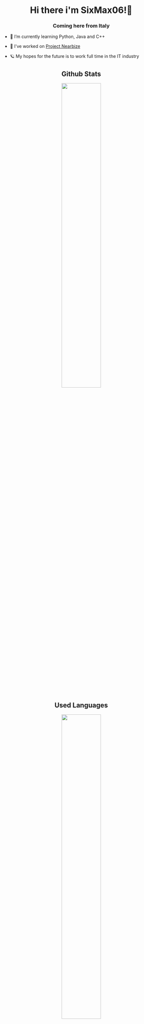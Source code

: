 <h1 align = center>Hi there i'm SixMax06!👋</h1>
<h3 align = center>Coming here from Italy</h3>

- 🌱 I’m currently learning Python, Java and C++

- 🔭 I've worked on [Project Nearbize](https://github.com/matteofogazzi/progetto-informatico-TPSIT)

- 🪐 My hopes for the future is to work full time in the IT industry

<h2 align = center>Github Stats</h2>
<div align = center><img src = "https://github-readme-stats.vercel.app/api?username=sixmax06&show_icons=true&count_private=true&hide_border=true" width= 50%></div>

<h2 align = center>Used Languages</h2>
<div align = center><img src = "https://github-readme-stats.vercel.app/api/top-langs/?username=sixmax06&hide_border=true&layout=compact" width = 50% align = center></div>

<!--
**SixMax06/SixMax06** is a ✨ _special_ ✨ repository because its `README.md` (this file) appears on your GitHub profile.

Here are some ideas to get you started:

- 🔭 I’m currently working on ...
- 🌱 I’m currently learning ...
- 👯 I’m looking to collaborate on ...
- 🤔 I’m looking for help with ...
- 💬 Ask me about ...
- 📫 How to reach me: ...
- 😄 Pronouns: ...
- ⚡ Fun fact: ...
-->
